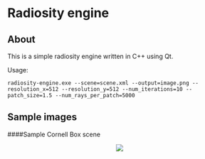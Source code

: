 Radiosity engine
================
About
-----
This is a simple radiosity engine written in C++ using Qt.

Usage: 
```
radiosity-engine.exe --scene=scene.xml --output=image.png --resolution_x=512 --resolution_y=512 --num_iterations=10 --patch_size=1.5 --num_rays_per_patch=5000
```

Sample images
-------------
####Sample Cornell Box scene
<p align="center">
<img align="center" src="https://raw.github.com/AlexanderTolmachev/radiosity-engine/master/images/sample-interpolated-it15-s5-r5000.png"/>
</p>
